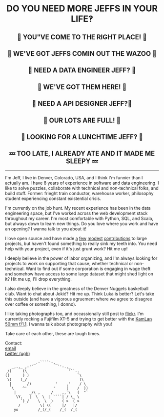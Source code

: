 <h1 align=center border-bottom=0>DO YOU NEED MORE JEFFS IN YOUR LIFE‽</h1>
<h2 align=center border-bottom=0>🎈 YOU"VE COME TO THE RIGHT PLACE!  🎈</h2>
<h2 align=center border-bottom=0>🎉 WE'VE GOT JEFFS COMIN OUT THE WAZOO 🎉</h2>
<h2 align=center border-bottom=0>🚨 NEED A DATA ENGINEER JEFF? 🚨</h2>
<h2 align=center border-bottom=0>📍 WE'VE GOT THEM HERE! 📍</h2>
<h2 align=center border-bottom=0>📝 NEED A API DESIGNER JEFF?📝</h2>
<h2 align=center border-bottom=0>🏁 OUR LOTS ARE FULL! 🏁</h2>
<h2 align=center border-bottom=0>🍔 LOOKING FOR A LUNCHTIME JEFF? 🍔</h2>
<h2 align=center border-bottom=0>💤 TOO LATE, I ALREADY ATE AND IT MADE ME SLEEPY 💤</h2>

---

I'm Jeff, I live in Denver, Colorado, USA, and I think I'm funnier than I actually am. I have 8 years of experience in software and data engineering. I like to solve puzzles, collaborate with technical and non-technical folks, and build stuff. Former: frieght train conductor, warehouse worker, philosophy student experiencing constant existential crisis.

I'm currently on the job hunt. My recent experience has been in the data engineering space, but I've worked across the web development stack throughout my career. I'm most comfortable with Python, SQL, and Scala, but always down to learn new things. Do you love where you work and have an opening? I wanna talk to you about it!

I love open source and have made [a](https://github.com/Kapeli/cheatsheets/commit/73d574743d3bda4c7fc17226a9e3a3f5b9c410c4) [few](https://github.com/bitcoin/bitcoin/commit/ef97b89902f03d710f6111a1d8deaaa87d92a817) [modest](https://github.com/withastro/astro/pull/7984/commits/47d8ac322326483b21de57db54add4f2b5420ddb) [contributions](https://github.com/apache/beam/commit/68ecff91b87aa14e4730c4c0f40bcb724c1b83d8) to large projects, but haven't found something to really sink my teeth into. You need help with your project, even if it's just grunt work? Hit me up!

I deeply believe in the power of labor organizing, and I'm always looking for projects to work on supporting that cause, whether technical or non-technical. Want to find out if some corporation is engaging in wage theft and somehow have access to some large dataset that might shed light on it? Hit me up, I'll drop everything.

I also deeply believe in the greatness of the Denver Nuggets basketball club. Want to chat about Jokić? Hit me up. Think Luka is better? Let's take this outside (and have a vigorous agruement where we agree to disagree over coffee or something, I donno).

I like taking photographs too, and occassionally still post to [flickr](https://flickr.com/photos/eioua). I'm currently rocking a Fujifilm XT-5 and trying to get better with the [KamLan 50mm f/1.1](https://www.kamlan.shop/products/50mm-f-1-1-mk2). I wanna talk about photography with you!

Take care of each other, these are tough times.

Contact:  
[email](mailto:jeff@jbrr.dev)  
[twitter (ugh)](https://twitter.com/jefbrr)

```
             _.-````'-,_
   _,.,_ ,-'`           `'-.,_
 /)     (\                   '``-.
((      ) )                      `\
 \)    (_/                        )\
  |       /)           '    ,'    / \
  `\    ^'            '     (    /  ))
    |      _/\ ,     /    ,,`\   (  "`
     \Y,   |  \  \  | ````| / \_ \
       `)_/    \  \  )    ( >  ( >
      /         \( \(     |/   |/
    yo         /_(/_(    /_(  /_(
```
